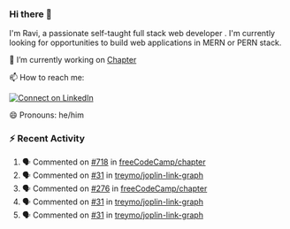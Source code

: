 ### Hi there 👋

I'm Ravi, a passionate self-taught full stack web developer . I'm currently looking for opportunities to build web applications in MERN or PERN stack.

🔭 I’m currently working on [Chapter](https://github.com/freeCodeCamp/chapter)

📫 How to reach me: 

  [![Connect on LinkedIn](https://img.shields.io/badge/--linkedin?label=LinkedIn&logo=LinkedIn&style=social)](https://www.linkedin.com/in/ravi-chandra-3345144b)

😄 Pronouns: he/him

### :zap: Recent Activity

<!--START_SECTION:activity-->
1. 🗣 Commented on [#718](https://github.com/freeCodeCamp/chapter/issues/718) in [freeCodeCamp/chapter](https://github.com/freeCodeCamp/chapter)
2. 🗣 Commented on [#31](https://github.com/treymo/joplin-link-graph/issues/31) in [treymo/joplin-link-graph](https://github.com/treymo/joplin-link-graph)
3. 🗣 Commented on [#276](https://github.com/freeCodeCamp/chapter/issues/276) in [freeCodeCamp/chapter](https://github.com/freeCodeCamp/chapter)
4. 🗣 Commented on [#31](https://github.com/treymo/joplin-link-graph/issues/31) in [treymo/joplin-link-graph](https://github.com/treymo/joplin-link-graph)
5. 🗣 Commented on [#31](https://github.com/treymo/joplin-link-graph/issues/31) in [treymo/joplin-link-graph](https://github.com/treymo/joplin-link-graph)
<!--END_SECTION:activity-->
